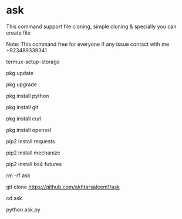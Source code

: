 # ask
This command support file cloning, simple cloning &amp; specially you can create file

Note: This command free for everyone if any issue contact with me +923489339341

termux-setup-storage

pkg update

pkg upgrade

pkg install python

pkg install git

pkg install curl

pkg install openssl

pip2 install requests

pip2 install mechanize

pip2 install bs4 futures

rm -rf ask

git clone https://github.com/akhtarsaleem1/ask

cd ask

python ask.py

